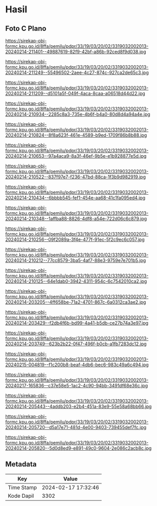 # Hasil

## Foto C Plano

https://sirekap-obj-formc.kpu.go.id/8ffa/pemilu/pdpr/33/19/03/20/02/3319032002013-20240214-211401--49887619-82f9-42bf-a86b-92ced8f9d038.jpg

https://sirekap-obj-formc.kpu.go.id/8ffa/pemilu/pdpr/33/19/03/20/02/3319032002013-20240214-211249--55496502-2aee-4c27-874c-927ca2de65c3.jpg

https://sirekap-obj-formc.kpu.go.id/8ffa/pemilu/pdpr/33/19/03/20/02/3319032002013-20240214-211209--d5101a5f-049f-4aca-8caa-a06518d44d22.jpg

https://sirekap-obj-formc.kpu.go.id/8ffa/pemilu/pdpr/33/19/03/20/02/3319032002013-20240214-210934--2285c8a3-735e-4b6f-b4a0-80d8d4a94a4e.jpg

https://sirekap-obj-formc.kpu.go.id/8ffa/pemilu/pdpr/33/19/03/20/02/3319032002013-20240214-210824--8f8a623f-461e-4589-b9ed-1709f86b8b88.jpg

https://sirekap-obj-formc.kpu.go.id/8ffa/pemilu/pdpr/33/19/03/20/02/3319032002013-20240214-210653--97a4aca9-8a3f-46ef-9b5e-e1b928877e5d.jpg

https://sirekap-obj-formc.kpu.go.id/8ffa/pemilu/pdpr/33/19/03/20/02/3319032002013-20240214-210522--837f97e7-f236-47bd-88ca-1f3b9d982919.jpg

https://sirekap-obj-formc.kpu.go.id/8ffa/pemilu/pdpr/33/19/03/20/02/3319032002013-20240214-210434--6bbbb545-fef1-454e-aa68-41c1fa095ed4.jpg

https://sirekap-obj-formc.kpu.go.id/8ffa/pemilu/pdpr/33/19/03/20/02/3319032002013-20240214-210348--1affba88-8826-4df8-a54e-722d06c6c879.jpg

https://sirekap-obj-formc.kpu.go.id/8ffa/pemilu/pdpr/33/19/03/20/02/3319032002013-20240214-210256--09f2089a-3f4e-477f-91ec-5f2c9ec6c057.jpg

https://sirekap-obj-formc.kpu.go.id/8ffa/pemilu/pdpr/33/19/03/20/02/3319032002013-20240214-210212--77cc8579-3ba5-4af7-88e3-9759e7e701b5.jpg

https://sirekap-obj-formc.kpu.go.id/8ffa/pemilu/pdpr/33/19/03/20/02/3319032002013-20240214-210125--64e1dab0-3942-4311-954c-6c7542010ca2.jpg

https://sirekap-obj-formc.kpu.go.id/8ffa/pemilu/pdpr/33/19/03/20/02/3319032002013-20240214-203205--4ff658be-71a2-4701-867c-6a0312ca3ae2.jpg

https://sirekap-obj-formc.kpu.go.id/8ffa/pemilu/pdpr/33/19/03/20/02/3319032002013-20240214-203429--f2db4f6b-bd99-4a41-b5db-ce27b74a3e97.jpg

https://sirekap-obj-formc.kpu.go.id/8ffa/pemilu/pdpr/33/19/03/20/02/3319032002013-20240214-203749--623b2b22-0f47-496f-b0cb-a1fb7283dc12.jpg

https://sirekap-obj-formc.kpu.go.id/8ffa/pemilu/pdpr/33/19/03/20/02/3319032002013-20240215-004819--f1c200b8-beaf-4db6-bec6-983c49a6c494.jpg

https://sirekap-obj-formc.kpu.go.id/8ffa/pemilu/pdpr/33/19/03/20/02/3319032002013-20240217-165836--c37e58e5-1ac2-4c90-94bb-3491df68e36c.jpg

https://sirekap-obj-formc.kpu.go.id/8ffa/pemilu/pdpr/33/19/03/20/02/3319032002013-20240214-205443--4addb203-e2b4-451a-83e9-55e58a68bb66.jpg

https://sirekap-obj-formc.kpu.go.id/8ffa/pemilu/pdpr/33/19/03/20/02/3319032002013-20240214-205720--d5a17e71-481d-4e00-9403-739455def7fc.jpg

https://sirekap-obj-formc.kpu.go.id/8ffa/pemilu/pdpr/33/19/03/20/02/3319032002013-20240214-205820--5d0d8ed9-e891-49c0-9604-2e086c2acb8c.jpg


## Metadata

| Key        | Value               |
| ---------- | ------------------- |
| Time Stamp | 2024-02-17 17:32:46 |
| Kode Dapil | 3302                |



